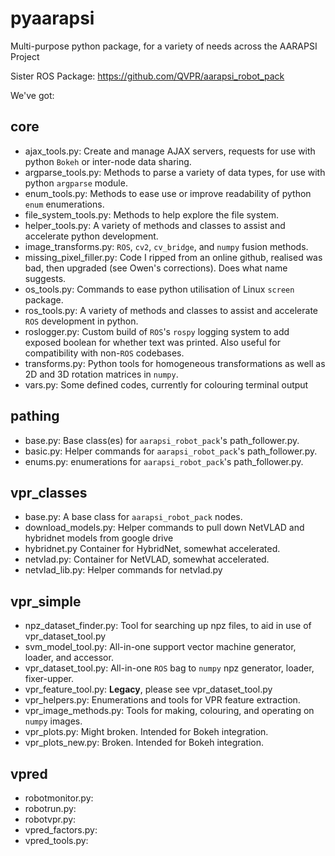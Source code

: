 # pyaarapsi
Multi-purpose python package, for a variety of needs across the AARAPSI Project

Sister ROS Package: https://github.com/QVPR/aarapsi_robot_pack

We've got:
## core
- ajax_tools.py: Create and manage AJAX servers, requests for use with python ```Bokeh``` or inter-node data sharing.
- argparse_tools.py: Methods to parse a variety of data types, for use with python ```argparse``` module.
- enum_tools.py: Methods to ease use or improve readability of python ```enum``` enumerations.
- file_system_tools.py: Methods to help explore the file system.
- helper_tools.py: A variety of methods and classes to assist and accelerate python development.
- image_transforms.py: ```ROS```, ```cv2```, ```cv_bridge```, and ```numpy``` fusion methods.
- missing_pixel_filler.py: Code I ripped from an online github, realised was bad, then upgraded (see Owen's corrections). Does what name suggests.
- os_tools.py: Commands to ease python utilisation of Linux ```screen``` package.
- ros_tools.py: A variety of methods and classes to assist and accelerate ```ROS``` development in python.
- roslogger.py: Custom build of ```ROS```'s ```rospy``` logging system to add exposed boolean for whether text was printed. Also useful for compatibility with non-```ROS``` codebases.
- transforms.py: Python tools for homogeneous transformations as well as 2D and 3D rotation matrices in ```numpy```.
- vars.py: Some defined codes, currently for colouring terminal output

## pathing
- base.py: Base class(es) for ```aarapsi_robot_pack```'s path_follower.py.
- basic.py: Helper commands for ```aarapsi_robot_pack```'s path_follower.py.
- enums.py: enumerations for ```aarapsi_robot_pack```'s path_follower.py.

## vpr_classes
- base.py: A base class for ```aarapsi_robot_pack``` nodes.
- download_models.py: Helper commands to pull down NetVLAD and hybridnet models from google drive
- hybridnet.py Container for HybridNet, somewhat accelerated.
- netvlad.py: Container for NetVLAD, somewhat accelerated.
- netvlad_lib.py: Helper commands for netvlad.py

## vpr_simple
- npz_dataset_finder.py: Tool for searching up npz files, to aid in use of vpr_dataset_tool.py
- svm_model_tool.py: All-in-one support vector machine generator, loader, and accessor.
- vpr_dataset_tool.py: All-in-one ```ROS``` bag to ```numpy``` npz generator, loader, fixer-upper.
- vpr_feature_tool.py: **Legacy**, please see vpr_dataset_tool.py
- vpr_helpers.py: Enumerations and tools for VPR feature extraction.
- vpr_image_methods.py: Tools for making, colouring, and operating on ```numpy``` images.
- vpr_plots.py: Might broken. Intended for Bokeh integration.
- vpr_plots_new.py: Broken. Intended for Bokeh integration.

## vpred
- robotmonitor.py:
- robotrun.py:
- robotvpr.py:
- vpred_factors.py:
- vpred_tools.py:
